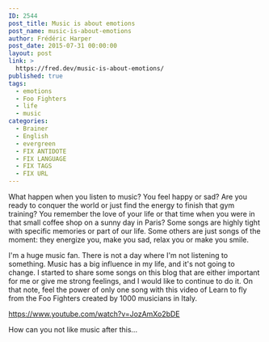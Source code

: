 ```yaml
---
ID: 2544
post_title: Music is about emotions
post_name: music-is-about-emotions
author: Frédéric Harper
post_date: 2015-07-31 00:00:00
layout: post
link: >
  https://fred.dev/music-is-about-emotions/
published: true
tags:
  - emotions
  - Foo Fighters
  - life
  - music
categories:
  - Brainer
  - English
  - evergreen
  - FIX ANTIDOTE
  - FIX LANGUAGE
  - FIX TAGS
  - FIX URL
---
```

What happen when you listen to music? You feel happy or sad? Are you ready to conquer the world or just find the energy to finish that gym training? You remember the love of your life or that time when you were in that small coffee shop on a sunny day in Paris? Some songs are highly tight with specific memories or part of our life. Some others are just songs of the moment: they energize you, make you sad, relax you or make you smile.

I'm a huge music fan. There is not a day where I'm not listening to something. Music has a big influence in my life, and it's not going to change. I started to share some songs on this blog that are either important for me or give me strong feelings, and I would like to continue to do it. On that note, feel the power of only one song with this video of Learn to fly from the Foo Fighters created by 1000 musicians in Italy.

https://www.youtube.com/watch?v=JozAmXo2bDE

How can you not like music after this...